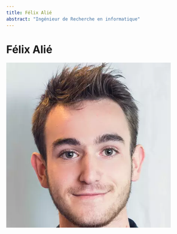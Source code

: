 ```yaml
---
title: Félix Alié
abstract: "Ingénieur de Recherche en informatique"
---
```

# Félix Alié #

![Félix Alié](alie_felix.png)
